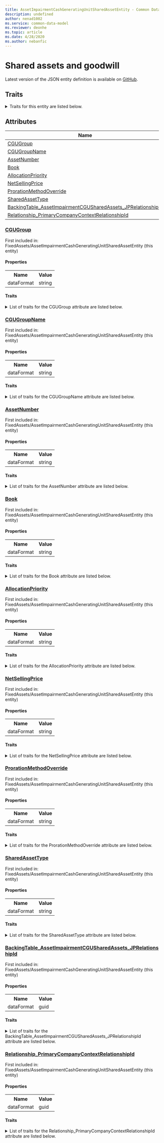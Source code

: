 ```yaml
---
title: AssetImpairmentCashGeneratingUnitSharedAssetEntity - Common Data Model | Microsoft Docs
description: undefined
author: nenad1002
ms.service: common-data-model
ms.reviewer: deonhe
ms.topic: article
ms.date: 4/28/2020
ms.author: nebanfic
---
```


# Shared assets and goodwill

  
 Latest version of the JSON entity definition is available on <a href="https://github.com/Microsoft/CDM/tree/master/schemaDocuments/core/operationsCommon/Entities/Finance/FixedAssets/AssetImpairmentCashGeneratingUnitSharedAssetEntity.cdm.json" target="_blank">GitHub</a>.  

## Traits

<details>
<summary>Traits for this entity are listed below.  
</summary>

**is.CDM.entityVersion**  
  <table><tr><th>Parameter</th><th>Value</th><th>Data type</th><th>Explanation</th></tr><tr><td>versionNumber</td><td>"1.0.0"</td><td>string</td><td>semantic version number of the entity</td></tr></table>

**is.application.releaseVersion**  
  <table><tr><th>Parameter</th><th>Value</th><th>Data type</th><th>Explanation</th></tr><tr><td>releaseVersion</td><td>"10.0.13.0"</td><td>string</td><td>semantic version number of the application introducing this entity</td></tr></table>

**is.localized.displayedAs**  
  Holds the list of language specific display text for an object.  <table><tr><th>Parameter</th><th>Value</th><th>Data type</th><th>Explanation</th></tr><tr><td>localizedDisplayText</td><td><table><tr><th>languageTag</th><th>displayText</th></tr><tr><td>en</td><td>Shared assets and goodwill</td></tr></table></td><td>entity</td><td>a reference to the constant entity holding the list of localized text</td></tr></table>

</details>

## Attributes

|Name|Description|First Included in Instance|
|---|---|---|
|[CGUGroup](#CGUGroup)||<a href="AssetImpairmentCashGeneratingUnitSharedAssetEntity.md" target="_blank">FixedAssets/AssetImpairmentCashGeneratingUnitSharedAssetEntity</a>|
|[CGUGroupName](#CGUGroupName)||<a href="AssetImpairmentCashGeneratingUnitSharedAssetEntity.md" target="_blank">FixedAssets/AssetImpairmentCashGeneratingUnitSharedAssetEntity</a>|
|[AssetNumber](#AssetNumber)||<a href="AssetImpairmentCashGeneratingUnitSharedAssetEntity.md" target="_blank">FixedAssets/AssetImpairmentCashGeneratingUnitSharedAssetEntity</a>|
|[Book](#Book)||<a href="AssetImpairmentCashGeneratingUnitSharedAssetEntity.md" target="_blank">FixedAssets/AssetImpairmentCashGeneratingUnitSharedAssetEntity</a>|
|[AllocationPriority](#AllocationPriority)||<a href="AssetImpairmentCashGeneratingUnitSharedAssetEntity.md" target="_blank">FixedAssets/AssetImpairmentCashGeneratingUnitSharedAssetEntity</a>|
|[NetSellingPrice](#NetSellingPrice)||<a href="AssetImpairmentCashGeneratingUnitSharedAssetEntity.md" target="_blank">FixedAssets/AssetImpairmentCashGeneratingUnitSharedAssetEntity</a>|
|[ProrationMethodOverride](#ProrationMethodOverride)||<a href="AssetImpairmentCashGeneratingUnitSharedAssetEntity.md" target="_blank">FixedAssets/AssetImpairmentCashGeneratingUnitSharedAssetEntity</a>|
|[SharedAssetType](#SharedAssetType)||<a href="AssetImpairmentCashGeneratingUnitSharedAssetEntity.md" target="_blank">FixedAssets/AssetImpairmentCashGeneratingUnitSharedAssetEntity</a>|
|[BackingTable_AssetImpairmentCGUSharedAssets_JPRelationshipId](#BackingTable_AssetImpairmentCGUSharedAssets_JPRelationshipId)||<a href="AssetImpairmentCashGeneratingUnitSharedAssetEntity.md" target="_blank">FixedAssets/AssetImpairmentCashGeneratingUnitSharedAssetEntity</a>|
|[Relationship_PrimaryCompanyContextRelationshipId](#Relationship_PrimaryCompanyContextRelationshipId)||<a href="AssetImpairmentCashGeneratingUnitSharedAssetEntity.md" target="_blank">FixedAssets/AssetImpairmentCashGeneratingUnitSharedAssetEntity</a>|

### <a href=#CGUGroup name="CGUGroup">CGUGroup</a>

First included in: FixedAssets/AssetImpairmentCashGeneratingUnitSharedAssetEntity (this entity)  

#### Properties

<table><tr><th>Name</th><th>Value</th></tr><tr><td>dataFormat</td><td>string</td></tr></table>

#### Traits

<details>
<summary>List of traits for the CGUGroup attribute are listed below.</summary>

**is.dataFormat.character**  
**is.dataFormat.big**  
**is.dataFormat.array**  
**is.dataFormat.character**  
**is.dataFormat.array**  
</details>

### <a href=#CGUGroupName name="CGUGroupName">CGUGroupName</a>

First included in: FixedAssets/AssetImpairmentCashGeneratingUnitSharedAssetEntity (this entity)  

#### Properties

<table><tr><th>Name</th><th>Value</th></tr><tr><td>dataFormat</td><td>string</td></tr></table>

#### Traits

<details>
<summary>List of traits for the CGUGroupName attribute are listed below.</summary>

**is.dataFormat.character**  
**is.dataFormat.big**  
**is.dataFormat.array**  
**is.dataFormat.character**  
**is.dataFormat.array**  
</details>

### <a href=#AssetNumber name="AssetNumber">AssetNumber</a>

First included in: FixedAssets/AssetImpairmentCashGeneratingUnitSharedAssetEntity (this entity)  

#### Properties

<table><tr><th>Name</th><th>Value</th></tr><tr><td>dataFormat</td><td>string</td></tr></table>

#### Traits

<details>
<summary>List of traits for the AssetNumber attribute are listed below.</summary>

**is.dataFormat.character**  
**is.dataFormat.big**  
**is.dataFormat.array**  
**is.dataFormat.character**  
**is.dataFormat.array**  
</details>

### <a href=#Book name="Book">Book</a>

First included in: FixedAssets/AssetImpairmentCashGeneratingUnitSharedAssetEntity (this entity)  

#### Properties

<table><tr><th>Name</th><th>Value</th></tr><tr><td>dataFormat</td><td>string</td></tr></table>

#### Traits

<details>
<summary>List of traits for the Book attribute are listed below.</summary>

**is.dataFormat.character**  
**is.dataFormat.big**  
**is.dataFormat.array**  
**is.dataFormat.character**  
**is.dataFormat.array**  
</details>

### <a href=#AllocationPriority name="AllocationPriority">AllocationPriority</a>

First included in: FixedAssets/AssetImpairmentCashGeneratingUnitSharedAssetEntity (this entity)  

#### Properties

<table><tr><th>Name</th><th>Value</th></tr><tr><td>dataFormat</td><td>string</td></tr></table>

#### Traits

<details>
<summary>List of traits for the AllocationPriority attribute are listed below.</summary>

**is.dataFormat.character**  
**is.dataFormat.big**  
**is.dataFormat.array**  
**is.dataFormat.character**  
**is.dataFormat.array**  
</details>

### <a href=#NetSellingPrice name="NetSellingPrice">NetSellingPrice</a>

First included in: FixedAssets/AssetImpairmentCashGeneratingUnitSharedAssetEntity (this entity)  

#### Properties

<table><tr><th>Name</th><th>Value</th></tr><tr><td>dataFormat</td><td>string</td></tr></table>

#### Traits

<details>
<summary>List of traits for the NetSellingPrice attribute are listed below.</summary>

**is.dataFormat.character**  
**is.dataFormat.big**  
**is.dataFormat.array**  
**is.dataFormat.character**  
**is.dataFormat.array**  
</details>

### <a href=#ProrationMethodOverride name="ProrationMethodOverride">ProrationMethodOverride</a>

First included in: FixedAssets/AssetImpairmentCashGeneratingUnitSharedAssetEntity (this entity)  

#### Properties

<table><tr><th>Name</th><th>Value</th></tr><tr><td>dataFormat</td><td>string</td></tr></table>

#### Traits

<details>
<summary>List of traits for the ProrationMethodOverride attribute are listed below.</summary>

**is.dataFormat.character**  
**is.dataFormat.big**  
**is.dataFormat.array**  
**is.dataFormat.character**  
**is.dataFormat.array**  
</details>

### <a href=#SharedAssetType name="SharedAssetType">SharedAssetType</a>

First included in: FixedAssets/AssetImpairmentCashGeneratingUnitSharedAssetEntity (this entity)  

#### Properties

<table><tr><th>Name</th><th>Value</th></tr><tr><td>dataFormat</td><td>string</td></tr></table>

#### Traits

<details>
<summary>List of traits for the SharedAssetType attribute are listed below.</summary>

**is.dataFormat.character**  
**is.dataFormat.big**  
**is.dataFormat.array**  
**is.dataFormat.character**  
**is.dataFormat.array**  
</details>

### <a href=#BackingTable_AssetImpairmentCGUSharedAssets_JPRelationshipId name="BackingTable_AssetImpairmentCGUSharedAssets_JPRelationshipId">BackingTable_AssetImpairmentCGUSharedAssets_JPRelationshipId</a>

First included in: FixedAssets/AssetImpairmentCashGeneratingUnitSharedAssetEntity (this entity)  

#### Properties

<table><tr><th>Name</th><th>Value</th></tr><tr><td>dataFormat</td><td>guid</td></tr></table>

#### Traits

<details>
<summary>List of traits for the BackingTable_AssetImpairmentCGUSharedAssets_JPRelationshipId attribute are listed below.</summary>

**is.dataFormat.character**  
**is.dataFormat.big**  
**is.dataFormat.array**  
**is.dataFormat.guid**  
**means.identity.entityId**  
**is.linkedEntity.identifier**  
Marks the attribute(s) that hold foreign key references to a linked (used as an attribute) entity. This attribute is added to the resolved entity to enumerate the referenced entities.  <table><tr><th>Parameter</th><th>Value</th><th>Data type</th><th>Explanation</th></tr><tr><td>entityReferences</td><td><table><tr><th>entityReference</th><th>attributeReference</th></tr><tr><td><a href="../../../Tables/Finance/FixedAssets/Miscellaneous/AssetImpairmentCGUSharedAssets_JP.md" target="_blank">/core/operationsCommon/Tables/Finance/FixedAssets/Miscellaneous/AssetImpairmentCGUSharedAssets_JP.cdm.json/AssetImpairmentCGUSharedAssets_JP</a></td><td><a href="../../../Tables/Finance/FixedAssets/Miscellaneous/AssetImpairmentCGUSharedAssets_JP.md#RecId" target="_blank">RecId</a></td></tr></table></td><td>entity</td><td>a reference to the constant entity holding the list of entity references</td></tr></table>

**is.dataFormat.guid**  
**is.dataFormat.character**  
**is.dataFormat.array**  
</details>

### <a href=#Relationship_PrimaryCompanyContextRelationshipId name="Relationship_PrimaryCompanyContextRelationshipId">Relationship_PrimaryCompanyContextRelationshipId</a>

First included in: FixedAssets/AssetImpairmentCashGeneratingUnitSharedAssetEntity (this entity)  

#### Properties

<table><tr><th>Name</th><th>Value</th></tr><tr><td>dataFormat</td><td>guid</td></tr></table>

#### Traits

<details>
<summary>List of traits for the Relationship_PrimaryCompanyContextRelationshipId attribute are listed below.</summary>

**is.dataFormat.character**  
**is.dataFormat.big**  
**is.dataFormat.array**  
**is.dataFormat.guid**  
**means.identity.entityId**  
**is.linkedEntity.identifier**  
Marks the attribute(s) that hold foreign key references to a linked (used as an attribute) entity. This attribute is added to the resolved entity to enumerate the referenced entities.  <table><tr><th>Parameter</th><th>Value</th><th>Data type</th><th>Explanation</th></tr><tr><td>entityReferences</td><td><table><tr><th>entityReference</th><th>attributeReference</th></tr><tr><td><a href="../../../Tables/Finance/Ledger/Main/CompanyInfo.md" target="_blank">/core/operationsCommon/Tables/Finance/Ledger/Main/CompanyInfo.cdm.json/CompanyInfo</a></td><td><a href="../../../Tables/Finance/Ledger/Main/CompanyInfo.md#RecId" target="_blank">RecId</a></td></tr></table></td><td>entity</td><td>a reference to the constant entity holding the list of entity references</td></tr></table>

**is.dataFormat.guid**  
**is.dataFormat.character**  
**is.dataFormat.array**  
</details>

